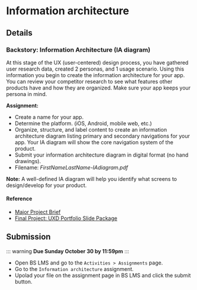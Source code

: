 # Information architecture

## Details


### Backstory: Information Architecture (IA diagram)

At this stage of the UX (user-centered) design process, you have gathered user research data, created 2 personas, and 1 usage scenario. Using this information you begin to create the information architecture for your app. You can review your competitor research to see what features other products have and how they are organized. Make sure your app keeps your persona in mind.

**Assignment:**

- Create a name for your app.
- Determine the platform. (iOS, Android, mobile web, etc.)
- Organize, structure, and label content to create an information architecture diagram listing primary and secondary navigations for your app. Your IA diagram will show the core navigation system of the product. 
- Submit your information architecture diagram in digital format (no hand drawings).
- Filename: _FirstNameLastName-IAdiagram.pdf_


**Note:** A well-defined IA diagram will help you identify what screens to design/develop for your product.    


#### Reference
- [Major Project Brief](project-brief.md)
- [Final Project: UXD Portfolio Slide Package](proj.md)


## Submission

::: warning
**Due Sunday October 30 by 11:59pm**
:::

- Open BS LMS and go to the `Activities > Assignments` page.
- Go to the `Information architecture` assignment.
- Upolad your file on the assignment page in BS LMS and click the submit button. 